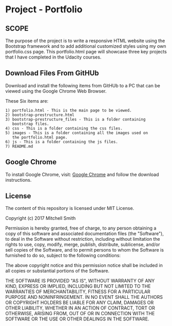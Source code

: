 # Project - Portfolio


## SCOPE

The purpose of the project is to write a responsive HTML website  using the
Bootstrap framework and to add additional customized styles using my own
portfolio.css page.  This portfolio.html page will showcase three key projects
that I have completed in the Udacity courses.


## Download Files From GitHUb

Download and install the following items from GitHUb to a PC that can be viewed
using the Google Chrome Web Browser.

These Six items are:

    1) portfolio.html - This is the main page to be viewed.
    2) bootstrap-prestructure.html
    3) bootstrap-prestructure_files - This is a folder containing
       bootstrap files.
    4) css - This is a folder containing the css files.
    5) images - This is a folder containing all the images used on
       the portfolio.html page.
    6) js - This is a folder containing the js files.
    7) README.md


## Google Chrome

To install Google Chrome, visit: [Google Chrome](http://www.browserwin.com/web/ "Google Chrome")
and follow the download instructions.


## License

The content of this repository is licensed under MIT License.

Copyright (c) 2017 Mitchell Smith

Permission is hereby granted, free of charge, to any person obtaining a copy
of this software and associated documentation files (the "Software"), to deal
in the Software without restriction, including without limitation the rights
to use, copy, modify, merge, publish, distribute, sublicense, and/or sell
copies of the Software, and to permit persons to whom the Software is
furnished to do so, subject to the following conditions:

The above copyright notice and this permission notice shall be included in all
copies or substantial portions of the Software.

THE SOFTWARE IS PROVIDED "AS IS", WITHOUT WARRANTY OF ANY KIND, EXPRESS OR
IMPLIED, INCLUDING BUT NOT LIMITED TO THE WARRANTIES OF MERCHANTABILITY,
FITNESS FOR A PARTICULAR PURPOSE AND NONINFRINGEMENT. IN NO EVENT SHALL THE
AUTHORS OR COPYRIGHT HOLDERS BE LIABLE FOR ANY CLAIM, DAMAGES OR OTHER
LIABILITY, WHETHER IN AN ACTION OF CONTRACT, TORT OR OTHERWISE, ARISING FROM,
OUT OF OR IN CONNECTION WITH THE SOFTWARE OR THE USE OR OTHER DEALINGS IN THE
SOFTWARE.
